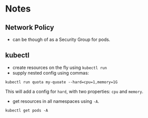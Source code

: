 # Notes 

## Network Policy
- can be though of as a Security Group for pods.

## kubectl
- create resources on the fly using `kubectl run`
- supply nested config using commas:
```
kubectl run quota my-quoate --hard=cpu=1,memory=1G
```
This will add a config for `hard`, with two properties: `cpu` and `memory`.
- get resources in all namespaces using `-A`.
```
kubectl get pods -A
```

